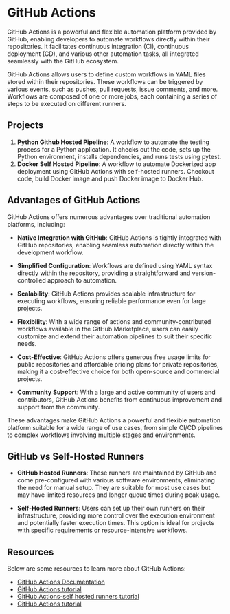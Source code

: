 # GitHub Actions

GitHub Actions is a powerful and flexible automation platform provided by GitHub, enabling developers to automate workflows directly within their repositories. It facilitates continuous integration (CI), continuous deployment (CD), and various other automation tasks, all integrated seamlessly with the GitHub ecosystem.

GitHub Actions allows users to define custom workflows in YAML files stored within their repositories. These workflows can be triggered by various events, such as pushes, pull requests, issue comments, and more. Workflows are composed of one or more jobs, each containing a series of steps to be executed on different runners.

## Projects

1. **Python Github Hosted Pipeline**: A workflow to automate the testing process for a Python application. It checks out the code, sets up the Python environment, installs dependencies, and runs tests using pytest.
2. **Docker Self Hosted Pipeline**: A workflow to automate Dockerized app deployment using GitHub Actions with self-hosted runners. Checkout code, build Docker image and push Docker image to Docker Hub.

## Advantages of GitHub Actions

GitHub Actions offers numerous advantages over traditional automation platforms, including:

- **Native Integration with GitHub**: GitHub Actions is tightly integrated with GitHub repositories, enabling seamless automation directly within the development workflow.

- **Simplified Configuration**: Workflows are defined using YAML syntax directly within the repository, providing a straightforward and version-controlled approach to automation.

- **Scalability**: GitHub Actions provides scalable infrastructure for executing workflows, ensuring reliable performance even for large projects.

- **Flexibility**: With a wide range of actions and community-contributed workflows available in the GitHub Marketplace, users can easily customize and extend their automation pipelines to suit their specific needs.

- **Cost-Effective**: GitHub Actions offers generous free usage limits for public repositories and affordable pricing plans for private repositories, making it a cost-effective choice for both open-source and commercial projects.

- **Community Support**: With a large and active community of users and contributors, GitHub Actions benefits from continuous improvement and support from the community.

These advantages make GitHub Actions a powerful and flexible automation platform suitable for a wide range of use cases, from simple CI/CD pipelines to complex workflows involving multiple stages and environments.

## GitHub vs Self-Hosted Runners

- **GitHub Hosted Runners**: These runners are maintained by GitHub and come pre-configured with various software environments, eliminating the need for manual setup. They are suitable for most use cases but may have limited resources and longer queue times during peak usage.

- **Self-Hosted Runners**: Users can set up their own runners on their infrastructure, providing more control over the execution environment and potentially faster execution times. This option is ideal for projects with specific requirements or resource-intensive workflows.

## Resources

Below are some resources to learn more about GitHub Actions:

- [GitHub Actions Documentation](https://docs.github.com/en/actions)
- [GitHub Actions tutorial](https://www.youtube.com/watch?v=K3RqgDPCjYs)
- [GitHub Actions-self hosted runners tutorial](https://www.youtube.com/watch?v=Rb2pUKdmdYo)
- [GitHub Actions tutorial](https://www.youtube.com/watch?v=R8_veQiYBjI&list=PLy7NrYWoggjzSIlwxeBbcgfAdYoxCIrM2&index=1)


